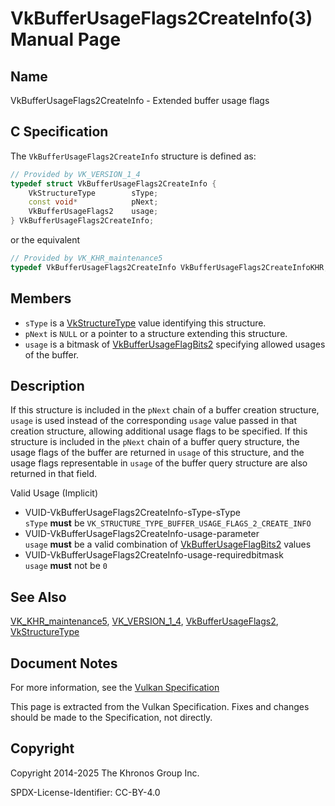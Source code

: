 # VkBufferUsageFlags2CreateInfo(3) Manual Page

## Name

VkBufferUsageFlags2CreateInfo - Extended buffer usage flags



## [](#_c_specification)C Specification

The `VkBufferUsageFlags2CreateInfo` structure is defined as:

```c++
// Provided by VK_VERSION_1_4
typedef struct VkBufferUsageFlags2CreateInfo {
    VkStructureType        sType;
    const void*            pNext;
    VkBufferUsageFlags2    usage;
} VkBufferUsageFlags2CreateInfo;
```

or the equivalent

```c++
// Provided by VK_KHR_maintenance5
typedef VkBufferUsageFlags2CreateInfo VkBufferUsageFlags2CreateInfoKHR;
```

## [](#_members)Members

- `sType` is a [VkStructureType](https://registry.khronos.org/vulkan/specs/latest/man/html/VkStructureType.html) value identifying this structure.
- `pNext` is `NULL` or a pointer to a structure extending this structure.
- `usage` is a bitmask of [VkBufferUsageFlagBits2](https://registry.khronos.org/vulkan/specs/latest/man/html/VkBufferUsageFlagBits2.html) specifying allowed usages of the buffer.

## [](#_description)Description

If this structure is included in the `pNext` chain of a buffer creation structure, `usage` is used instead of the corresponding `usage` value passed in that creation structure, allowing additional usage flags to be specified. If this structure is included in the `pNext` chain of a buffer query structure, the usage flags of the buffer are returned in `usage` of this structure, and the usage flags representable in `usage` of the buffer query structure are also returned in that field.

Valid Usage (Implicit)

- [](#VUID-VkBufferUsageFlags2CreateInfo-sType-sType)VUID-VkBufferUsageFlags2CreateInfo-sType-sType  
  `sType` **must** be `VK_STRUCTURE_TYPE_BUFFER_USAGE_FLAGS_2_CREATE_INFO`
- [](#VUID-VkBufferUsageFlags2CreateInfo-usage-parameter)VUID-VkBufferUsageFlags2CreateInfo-usage-parameter  
  `usage` **must** be a valid combination of [VkBufferUsageFlagBits2](https://registry.khronos.org/vulkan/specs/latest/man/html/VkBufferUsageFlagBits2.html) values
- [](#VUID-VkBufferUsageFlags2CreateInfo-usage-requiredbitmask)VUID-VkBufferUsageFlags2CreateInfo-usage-requiredbitmask  
  `usage` **must** not be `0`

## [](#_see_also)See Also

[VK\_KHR\_maintenance5](https://registry.khronos.org/vulkan/specs/latest/man/html/VK_KHR_maintenance5.html), [VK\_VERSION\_1\_4](https://registry.khronos.org/vulkan/specs/latest/man/html/VK_VERSION_1_4.html), [VkBufferUsageFlags2](https://registry.khronos.org/vulkan/specs/latest/man/html/VkBufferUsageFlags2.html), [VkStructureType](https://registry.khronos.org/vulkan/specs/latest/man/html/VkStructureType.html)

## [](#_document_notes)Document Notes

For more information, see the [Vulkan Specification](https://registry.khronos.org/vulkan/specs/latest/html/vkspec.html#VkBufferUsageFlags2CreateInfo)

This page is extracted from the Vulkan Specification. Fixes and changes should be made to the Specification, not directly.

## [](#_copyright)Copyright

Copyright 2014-2025 The Khronos Group Inc.

SPDX-License-Identifier: CC-BY-4.0